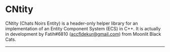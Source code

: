 # CNtity
CNtity (Chats Noirs Entity) is a header-only helper library for an implementation of an Entity Component System (ECS) in C++. It is actually in development by Fatih#6810 (accfldekur@gmail.com) from Moonlit Black Cats.
***
